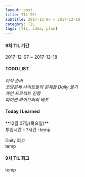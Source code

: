 ```yaml
---
layout: post
title: TIL 9차
subtitle: 2017-12-07 ~ 2017-12-18
category: TIL
tags: [TIL, idea, plan]
---
```

<h4>9차 TIL 기간</h4>
2017-12-07 ~ 2017-12-18

<h4>TODO LIST</h4>
<i class="fa fa-check-square-o" aria-hidden="true"> 이직 준비</i><br/>
<i class="fa fa-square-o" aria-hidden="true"> 코딩문제 사이트들의 문제들 Daily 풀기</i><br/>
<i class="fa fa-square-o" aria-hidden="true"> 개인 프로젝트 진행</i><br/>
<i class="fa fa-square-o" aria-hidden="true"> 파이썬 라이브러리 배포</i><br/>


<h4>Today I Learned</h4>
**12월 07일(목요일)**<br/>
투입시간 - ?시간
-temp

Daily 회고<br/>
temp

<h4>9차 TIL 회고</h4>
temp